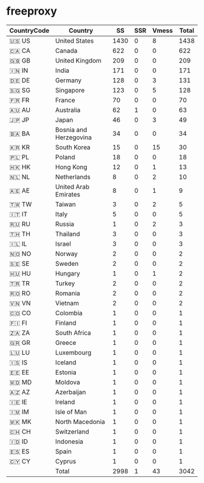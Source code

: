 # freeproxy

|CountryCode|Country|SS|SSR|Vmess|Total|
|  ----  | ----  |  ----  | ----  |  ----  | ----  |
|🇺🇸 US|United States|1430|0|8|1438|
|🇨🇦 CA|Canada|622|0|0|622|
|🇬🇧 GB|United Kingdom|209|0|0|209|
|🇮🇳 IN|India|171|0|0|171|
|🇩🇪 DE|Germany|128|0|3|131|
|🇸🇬 SG|Singapore|123|0|5|128|
|🇫🇷 FR|France|70|0|0|70|
|🇦🇺 AU|Australia|62|1|0|63|
|🇯🇵 JP|Japan|46|0|3|49|
|🇧🇦 BA|Bosnia and Herzegovina|34|0|0|34|
|🇰🇷 KR|South Korea|15|0|15|30|
|🇵🇱 PL|Poland|18|0|0|18|
|🇭🇰 HK|Hong Kong|12|0|1|13|
|🇳🇱 NL|Netherlands|8|0|2|10|
|🇦🇪 AE|United Arab Emirates|8|0|1|9|
|🇹🇼 TW|Taiwan|3|0|2|5|
|🇮🇹 IT|Italy|5|0|0|5|
|🇷🇺 RU|Russia|1|0|2|3|
|🇹🇭 TH|Thailand|3|0|0|3|
|🇮🇱 IL|Israel|3|0|0|3|
|🇳🇴 NO|Norway|2|0|0|2|
|🇸🇪 SE|Sweden|2|0|0|2|
|🇭🇺 HU|Hungary|1|0|1|2|
|🇹🇷 TR|Turkey|2|0|0|2|
|🇷🇴 RO|Romania|2|0|0|2|
|🇻🇳 VN|Vietnam|2|0|0|2|
|🇨🇴 CO|Colombia|1|0|0|1|
|🇫🇮 FI|Finland|1|0|0|1|
|🇿🇦 ZA|South Africa|1|0|0|1|
|🇬🇷 GR|Greece|1|0|0|1|
|🇱🇺 LU|Luxembourg|1|0|0|1|
|🇮🇸 IS|Iceland|1|0|0|1|
|🇪🇪 EE|Estonia|1|0|0|1|
|🇲🇩 MD|Moldova|1|0|0|1|
|🇦🇿 AZ|Azerbaijan|1|0|0|1|
|🇮🇪 IE|Ireland|1|0|0|1|
|🇮🇲 IM|Isle of Man|1|0|0|1|
|🇲🇰 MK|North Macedonia|1|0|0|1|
|🇨🇭 CH|Switzerland|1|0|0|1|
|🇮🇩 ID|Indonesia|1|0|0|1|
|🇪🇸 ES|Spain|1|0|0|1|
|🇨🇾 CY|Cyprus|1|0|0|1|
||Total|2998|1|43|3042|
